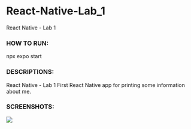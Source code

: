 # React-Native-Lab_1
React Native - Lab 1

### HOW TO RUN:
npx expo start

### DESCRIPTIONS:
React Native - Lab 1
First React Native app for printing some information about me.

### SCREENSHOTS:
<kbd><img src="images/SS_1.png"/></kbd>
